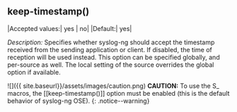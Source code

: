 ## keep-timestamp()

|Accepted values:| yes \| no|
|Default:|   yes|

*Description:* Specifies whether syslog-ng should accept the timestamp
received from the sending application or client. If disabled, the time
of reception will be used instead. This option can be specified
globally, and per-source as well. The local setting of the source
overrides the global option if available.

![]({{ site.baseurl}}/assets/images/caution.png) **CAUTION:** To use the S_ macros,
the [[keep-timestamp()]] option must be enabled (this is the default behavior of syslog-ng OSE).
{: .notice--warning}
